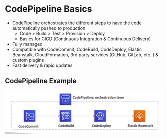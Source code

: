 # CodePipeline Basics

- CodePipeline orchestrates the different steps to have the code automatically pushed to production
    - Code > Build > Test > Provision > Deploy
    - Basics for CICD (Continuous Integration & Continuous Delivery)
- Fully managed
- Compatible with CodeCommit, CodeBuild, CodeDeploy, Elastic Beanstalk, CloudFormation, 3rd party services (GitHub, GitLab, etc..) & custom plugins
- Fast delivery & rapid updates

## CodePipeline Example

![CodePipeline Example](../../images/deploy/codepipeline_example.png)